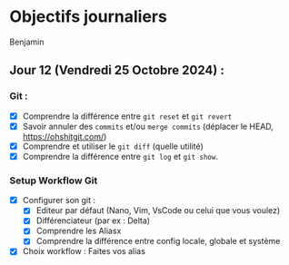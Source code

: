 # Objectifs journaliers

Benjamin

## Jour 12 (Vendredi 25 Octobre 2024) :

### Git :

- [x] Comprendre la différence entre `git reset` et `git revert`
- [x] Savoir annuler des `commits` et/ou `merge commits` (déplacer le HEAD, https://ohshitgit.com/)
- [x] Comprendre et utiliser le `git diff` (quelle utilité)
- [x] Comprendre la différence entre `git log` et `git show`.

### Setup Workflow Git

- [x] Configurer son git :
  - [x] Editeur par défaut (Nano, Vim, VsCode ou celui que vous voulez)
  - [x] Différenciateur (par ex : Delta)
  - [x] Comprendre les Aliasx
  - [x] Comprendre la différence entre config locale, globale et système
- [x] Choix workflow : Faites vos alias
